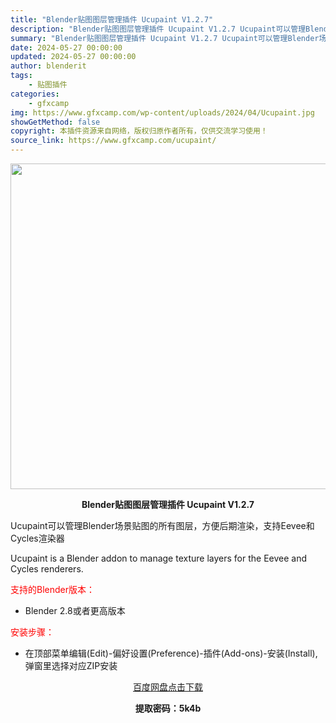 ```yaml
---
title: "Blender贴图图层管理插件 Ucupaint V1.2.7"
description: "Blender贴图图层管理插件 Ucupaint V1.2.7 Ucupaint可以管理Blender场景贴图的所有图层，方便后期渲染，支持Eevee和Cycles渲染器 Ucupaint is a ..."
summary: "Blender贴图图层管理插件 Ucupaint V1.2.7 Ucupaint可以管理Blender场景贴图的所有图层，方便后期渲染，支持Eevee和Cycles渲染器 Ucupaint is a ..."
date: 2024-05-27 00:00:00
updated: 2024-05-27 00:00:00
author: blenderit
tags: 
    - 贴图插件
categories:
    - gfxcamp
img: https://www.gfxcamp.com/wp-content/uploads/2024/04/Ucupaint.jpg
showGetMethod: false
copyright: 本插件资源来自网络，版权归原作者所有，仅供交流学习使用！
source_link: https://www.gfxcamp.com/ucupaint/
---
```

<div><p><img decoding="async" class="aligncenter size-full wp-image-120984" src="https://www.gfxcamp.com/wp-content/uploads/2024/04/Ucupaint.jpg" data-src="https://www.gfxcamp.com/wp-content/uploads/2024/04/Ucupaint.jpg" alt="" width="640" height="521" data-srcset="https://www.gfxcamp.com/wp-content/uploads/2024/04/Ucupaint.jpg 640w, https://www.gfxcamp.com/wp-content/uploads/2024/04/Ucupaint-150x122.jpg 150w" data-sizes="(max-width: 640px) 100vw, 640px"></p><p style="text-align: center;"><strong>Blender贴图图层管理插件 Ucupaint V1.2.7</strong></p><p dir="auto">Ucupaint可以管理Blender场景贴图的所有图层，方便后期渲染，支持Eevee和Cycles渲染器</p><p dir="auto">Ucupaint is a Blender addon to manage texture layers for the Eevee and Cycles renderers.</p><p style="text-align: left;"><span style="color: #ff0000;">支持的Blender版本：</span></p><ul>
<li style="text-align: left;">Blender 2.8或者更高版本</li>
</ul><p style="text-align: left;"><span style="color: #ff0000;">安装步骤：</span></p><ul>
<li>在顶部菜单编辑(Edit)-偏好设置(Preference)-插件(Add-ons)-安装(Install),弹窗里选择对应ZIP安装</li>
</ul><p style="text-align: center;"><a class="maxbutton-3 maxbutton maxbutton-baidu" target="_blank" rel="noopener" href="https://pan.baidu.com/s/10zvIzIPuNbiIGLpSI1tX7w?pwd=5k4b"><span class="mb-text">百度网盘点击下载</span></a></p><p style="text-align: center;"><strong>提取密码：5k4b</strong></p></div>